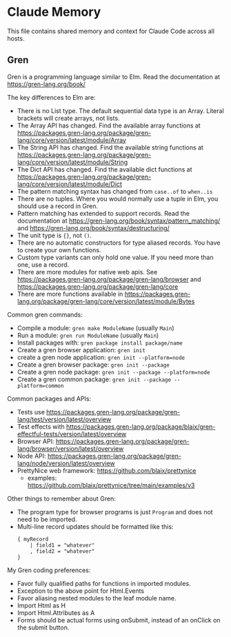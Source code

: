 # Claude Memory

This file contains shared memory and context for Claude Code across all hosts.

## Gren

Gren is a programming language similar to Elm.
Read the documentation at https://gren-lang.org/book/

The key differences to Elm are:

* There is no List type. The default sequential data type is an Array. Literal brackets will create arrays, not lists.
* The Array API has changed. Find the available array functions at https://packages.gren-lang.org/package/gren-lang/core/version/latest/module/Array
* The String API has changed. Find the available string functions at https://packages.gren-lang.org/package/gren-lang/core/version/latest/module/String
* The Dict API has changed. Find the available dict functions at https://packages.gren-lang.org/package/gren-lang/core/version/latest/module/Dict
* The pattern matching syntax has changed from `case..of` to `when..is`
* There are no tuples. Where you would normally use a tuple in Elm, you should use a record in Gren.
* Pattern matching has extended to support records. Read the documentation at https://gren-lang.org/book/syntax/pattern_matching/ and https://gren-lang.org/book/syntax/destructuring/
* The unit type is `{}`, not `()`.
* There are no automatic constructors for type aliased records. You have to create your own functions.
* Custom type variants can only hold one value. If you need more than one, use a record.
* There are more modules for native web apis. See https://packages.gren-lang.org/package/gren-lang/browser and https://packages.gren-lang.org/package/gren-lang/core
* There are more functions available in https://packages.gren-lang.org/package/gren-lang/core/version/latest/module/Bytes

Common gren commands:

* Compile a module: `gren make ModuleName` (usually `Main`)
* Run a module: `gren run ModuleName` (usually `Main`)
* Install packages with: `gren package install package/name`
* Create a gren browser application: `gren init`
* create a gren node application: `gren init --platform=node`
* Create a gren browser package: `gren init --package`
* Create a gren node package: `gren init --package --platform=node`
* Create a gren common package: `gren init --package --platform=common`

Common packages and APIs:

* Tests use https://packages.gren-lang.org/package/gren-lang/test/version/latest/overview
* Test effects with https://packages.gren-lang.org/package/blaix/gren-effectful-tests/version/latest/overview
* Browser API: https://packages.gren-lang.org/package/gren-lang/browser/version/latest/overview
* Node API: https://packages.gren-lang.org/package/gren-lang/node/version/latest/overview
* PrettyNice web framework: https://github.com/blaix/prettynice
    * examples: https://github.com/blaix/prettynice/tree/main/examples/v3

Other things to remember about Gren:

* The program type for browser programs is just `Program` and does not need to be imported.
* Multi-line record updates should be formatted like this:
    ```
    { myRecord
        | field1 = "whatever"
        , field2 = "whatever"
    }
    ```

My Gren coding preferences:

* Favor fully qualified paths for functions in imported modules.
* Exception to the above point for Html.Events
* Favor aliasing nested modules to the leaf module name.
* Import Html as H
* Import Html.Attributes as A
* Forms should be actual forms using onSubmit, instead of an onClick on the submit button.
